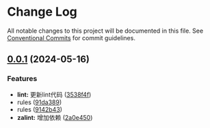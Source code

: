 # Change Log

All notable changes to this project will be documented in this file.
See [Conventional Commits](https://conventionalcommits.org) for commit guidelines.

## [0.0.1](https://github.com/stbui/magijs/compare/v0.0.1-alpha.48...v0.0.1) (2024-05-16)


### Features

* **lint:** 更新lint代码 ([3538f4f](https://github.com/stbui/magijs/commit/3538f4fd1f2083c72222971939a036279421d933))
* rules ([91da389](https://github.com/stbui/magijs/commit/91da389e43c4f94e18a2e79d03e16fc8d189b608))
* rules ([9142b43](https://github.com/stbui/magijs/commit/9142b4396a319387199873acdeabd7ac98e1c887))
* **zalint:** 增加依赖 ([2a0e450](https://github.com/stbui/magijs/commit/2a0e450bfd1d5953a5e2e8fbf1065ff1b221cb72))
